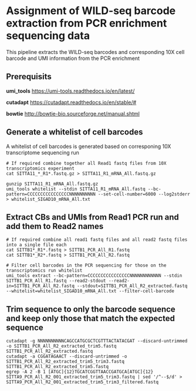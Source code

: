 # Assignment of WILD-seq barcode extraction from PCR enrichment sequencing data
This pipeline extracts the WILD-seq barcodes and corresponding 10X cell barcode and UMI information from the PCR enrichment

## Prerequisits

**umi_tools** https://umi-tools.readthedocs.io/en/latest/

**cutadapt** https://cutadapt.readthedocs.io/en/stable/#

**bowtie** http://bowtie-bio.sourceforge.net/manual.shtml

## Generate a whitelist of cell barcodes 
A whitelist of cell barcodes is generated based on corresponing 10X transcriptome sequencing run
```
# If required combine together all Read1 fastq files from 10X transcriptomics experiment
cat SITTA11_*_R1*.fastq.gz > SITTA11_R1_mRNA_All.fastq.gz

gunzip SITTA11_R1_mRNA_All.fastq.gz
umi_tools whitelist --stdin SITTA11_R1_mRNA_All.fastq --bc-pattern=CCCCCCCCCCCCCCCCNNNNNNNNNN --set-cell-number=6000 --log2stderr > whitelist_SIGAD10_mRNA_All.txt
```

## Extract CBs and UMIs from Read1 PCR run and add them to Read2 names
```
# If required combine all read1 fastq files and all read2 fastq files into a single file each
cat SITTB1*_R1*.fastq > SITTB1_PCR_All_R1.fastq
cat SITTB1*_R2*.fastq > SITTB1_PCR_All_R2.fastq

# Filter cell barcodes in the PCR sequencing for those on the transcriptomics run whitelist
umi_tools extract --bc-pattern=CCCCCCCCCCCCCCCCNNNNNNNNNNNN --stdin SITTB1_PCR_All_R1.fastq --read2-stdout --read2-in=SITTB1_PCR_All_R2.fastq --stdout=SITTB1_PCR_All_R2_extracted.fastq --whitelist=whitelist_SIGAD10_mRNA_All.txt --filter-cell-barcode
```

## Trim sequence to only the barcode sequence and keep only those that match the expected sequence
```
cutadapt -g NNNNNNNNNNCAGCCATGCGCTCGTTTACTATACGAT --discard-untrimmed -o SITTB1_PCR_All_R2_extracted_trim5.fastq SITTB1_PCR_All_R2_extracted.fastq
cutadapt -a CGGATAGAACT --discard-untrimmed -o SITTB1_PCR_All_R2_extracted_trim5_trim3.fastq SITTB1_PCR_All_R2_extracted_trim5.fastq
egrep -A 2 -B 1 [ATGC]{12}TGCATCGGTTAACCGATGCA[ATGC]{12} SITTA9_PCR_All_R2_001_extracted_trim5_trim3.fastq | sed '/^--$/d' > SITTA9_PCR_All_R2_001_extracted_trim5_trim3_filtered.fastq
```

